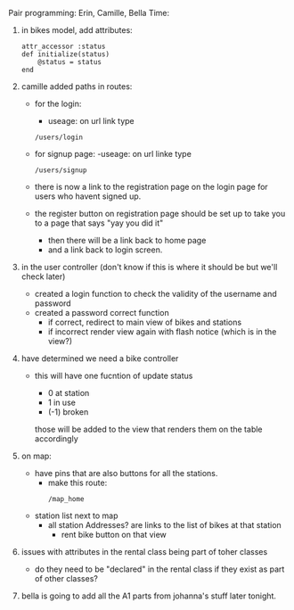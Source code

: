 Pair programming: Erin, Camille, Bella
Time:  

1. in bikes model, add attributes:
    ```ruby:
    attr_accessor :status
    def initialize(status)
        @status = status
    end
    ```

2. camille added paths in routes: 
    - for the login: 
        - useage: on url link type
        ``` 
        /users/login
        ```

    - for signup page: 
        -useage: on url linke type
        ```
        /users/signup
        ```

    - there is now a link to the registration page on the login page for users who havent signed up. 

    - the register button on registration page should be set up to take you to a page that says "yay you did it" 
        - then there will be a link back to home page
        - and a link back to login screen. 

3. in the user controller (don't know if this is where it should be but we'll check later)
    - created a login function to check the validity of the username and password 
    - created a password correct function 
        - if correct, redirect to main view of bikes and stations 
        - if incorrect render view again with flash notice (which is in the view?) 

4. have determined we need a bike controller
    - this will have one fucntion of update status
        - 0 at station
        - 1 in use
        - (-1) broken 

        those will be added to the view that renders them on the table accordingly 

5. on map: 
    - have pins that are also buttons for all the stations. 
        - make this route: 
            ```
            /map_home
            ```
    - station list next to map
        - all station Addresses? are links to the list of bikes at that station 
            - rent bike button on that view

6. issues with attributes in the rental class being part of toher classes
    - do they need to be "declared" in the rental class if they exist as part of other classes?

7. bella is going to add all the A1 parts from johanna's stuff later tonight. 

